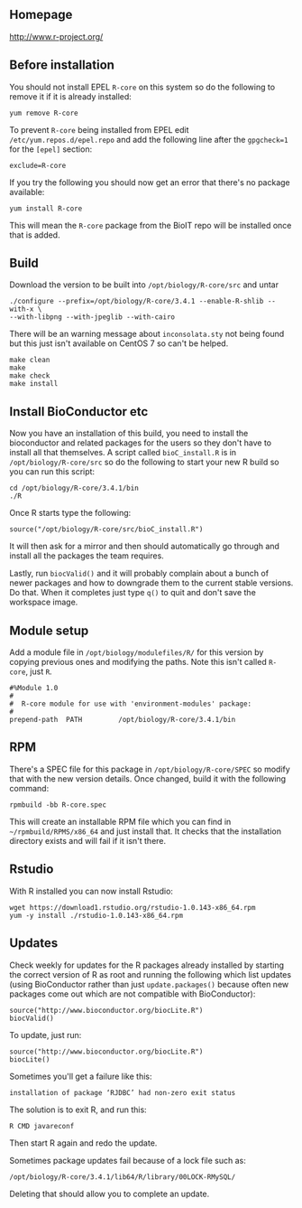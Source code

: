 ## Homepage

http://www.r-project.org/

## Before installation

You should not install EPEL `R-core` on this system so do the following to remove it if it is already installed:

    yum remove R-core

To prevent `R-core` being installed from EPEL edit `/etc/yum.repos.d/epel.repo` and add the following line after the `gpgcheck=1` for the `[epel]` section:

    exclude=R-core

If you try the following you should now get an error that there's no package available:

    yum install R-core

This will mean the `R-core` package from the BioIT repo will be installed once that is added.

## Build

Download the version to be built into `/opt/biology/R-core/src` and untar

    ./configure --prefix=/opt/biology/R-core/3.4.1 --enable-R-shlib --with-x \ 
    --with-libpng --with-jpeglib --with-cairo

There will be an warning message about `inconsolata.sty` not being found but this just isn't available on CentOS 7 so can't be helped.

    make clean
    make
    make check
    make install

## Install BioConductor etc

Now you have an installation of this build, you need to install the bioconductor and related packages for the users so they don't have to install all that themselves. A script called `bioC_install.R` is in `/opt/biology/R-core/src` so do the following to start your new R build so you can run this script:

    cd /opt/biology/R-core/3.4.1/bin
    ./R

Once R starts type the following:

    source("/opt/biology/R-core/src/bioC_install.R") 

It will then ask for a mirror and then should automatically go through and install all the packages the team requires.

Lastly, run `biocValid()` and it will probably complain about a bunch of newer packages and how to downgrade them to the current stable versions. Do that. When it completes just type `q()` to quit and don't save the workspace image.

## Module setup

Add a module file in `/opt/biology/modulefiles/R/` for this version by copying previous ones and modifying the paths. Note this isn't called `R-core`, just `R`.

    #%Module 1.0
    #
    #  R-core module for use with 'environment-modules' package:
    #
    prepend-path  PATH         /opt/biology/R-core/3.4.1/bin

## RPM

There's a SPEC file for this package in `/opt/biology/R-core/SPEC` so modify that with the new version details. Once changed, build it with the following command:

    rpmbuild -bb R-core.spec

This will create an installable RPM file which you can find in `~/rpmbuild/RPMS/x86_64` and just install that. It checks that the installation directory exists and will fail if it isn't there.

## Rstudio

With R installed you can now install Rstudio:

    wget https://download1.rstudio.org/rstudio-1.0.143-x86_64.rpm
    yum -y install ./rstudio-1.0.143-x86_64.rpm

## Updates

Check weekly for updates for the R packages already installed by starting the correct version of R as root and running the following which list updates (using BioConductor rather than just `update.packages()` because often new packages come out which are not compatible with BioConductor):

    source("http://www.bioconductor.org/biocLite.R")
    biocValid()

To update, just run:

    source("http://www.bioconductor.org/biocLite.R")
    biocLite()

Sometimes you'll get a failure like this:

    installation of package ‘RJDBC’ had non-zero exit status

The solution is to exit R, and run this:

    R CMD javareconf

Then start R again and redo the update.

Sometimes package updates fail because of a lock file such as:

    /opt/biology/R-core/3.4.1/lib64/R/library/00LOCK-RMySQL/

Deleting that should allow you to complete an update.